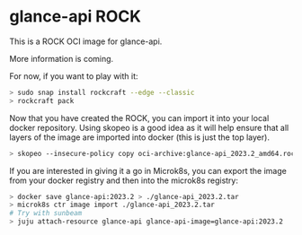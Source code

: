 # glance-api ROCK

This is a ROCK OCI image for glance-api.

More information is coming.

For now, if you want to play with it:

```bash
> sudo snap install rockcraft --edge --classic
> rockcraft pack
```

Now that you have created the ROCK, you can import it into
your local docker repository. Using skopeo is a good idea as
it will help ensure that all layers of the image are imported
into docker (this is just the top layer).

```bash
> skopeo --insecure-policy copy oci-archive:glance-api_2023.2_amd64.rock docker-daemon:glance-api:2023.2
```

If you are interested in giving it a go in Microk8s, you can
export the image from your docker registry and then into the
microk8s registry:

```bash
> docker save glance-api:2023.2 > ./glance-api_2023.2.tar
> microk8s ctr image import ./glance-api_2023.2.tar
# Try with sunbeam
> juju attach-resource glance-api glance-api-image=glance-api:2023.2
```
